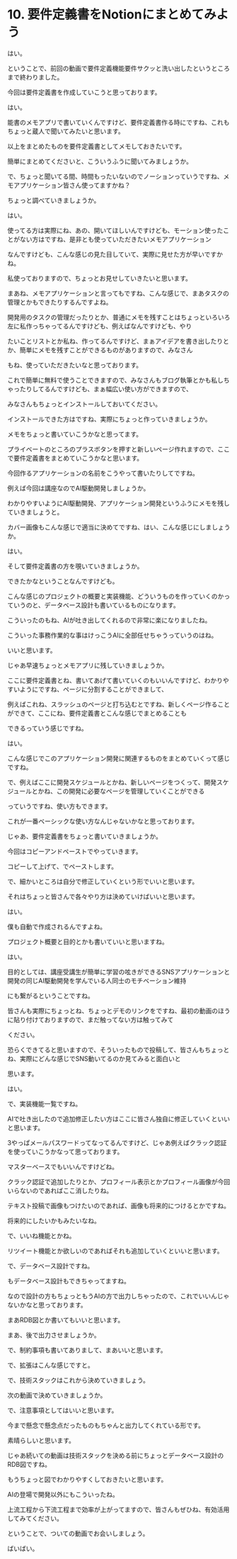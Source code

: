 # 10. 要件定義書をNotionにまとめてみよう

<!-- ↓ここにトランスクリプション貼り付け -->
はい。

ということで、前回の動画で要件定義機能要件サクッと洗い出したというところまで終わりました。

今回は要件定義書を作成していこうと思っております。

はい。

能書のメモアプリで書いていくんですけど、要件定義書作る時にですね、これもちょっと蔵人で聞いてみたいと思います。

以上をまとめたものを要件定義書としてメモしておきたいです。

簡単にまとめてくださいと、こういうふうに聞いてみましょうか。

で、ちょっと聞いてる間、時間もったいないのでノーションっていうですね、メモアプリケーション皆さん使ってますかね？

ちょっと調べていきましょうか。

はい。

使ってる方は実際にね、あの、開いてほしいんですけども、モーション使ったことがない方はですね、是非とも使っていただきたいメモアプリケーション

なんですけども、こんな感じの見た目していて、実際に見せた方が早いですかね。

私使っておりますので、ちょっとお見せしていきたいと思います。

まあね、メモアプリケーションと言ってもですね、こんな感じで、まあタスクの管理とかもできたりするんですよね。

開発用のタスクの管理だったりとか、普通にメモを残すことはちょっといろいろ左に私作っちゃってるんですけども、例えばなんですけども、やり

たいことリストとか私ね、作ってるんですけど、まぁアイデアを書き出したりとか、簡単にメモを残すことができるものがありますので、みなさん

もね、使っていただきたいなと思っております。

これで簡単に無料で使うことできますので、みなさんもブログ執筆とかも私しちゃったりしてるんですけども、まぁ幅広い使い方ができますので、

みなさんもちょっとインストールしておいてください。

インストールできた方はですね、実際にちょっと作っていきましょうか。

メモをちょっと書いていこうかなと思ってます。

プライベートのところのプラスボタンを押すと新しいページ作れますので、ここで要件定義書をまとめていこうかなと思います。

今回作るアプリケーションの名前をこうやって書いたりしてですね。

例えば今回は講座なのでAI駆動開発しましょうか。

わかりやすいようにAI駆動開発、アプリケーション開発というふうにメモを残していきましょうと。

カバー画像もこんな感じで適当に決めてですね、はい、こんな感じにしましょうか。

はい。

そして要件定義書の方を覗いていきましょうか。

できたかなということなんですけども。

こんな感じのプロジェクトの概要と実装機能、どういうものを作っていくのかっていうのと、データベース設計も書いているものになります。

こういったのもね、AIが吐き出してくれるので非常に楽になりましたね。

こういった事務作業的な事はけっこうAIに全部任せちゃうっていうのはね。

いいと思います。

じゃあ早速ちょっとメモアプリに残していきましょうか。

ここに要件定義書とね、書いてあげて書いていくのもいいんですけど、わかりやすいようにですね、ページに分割することができまして、

例えばこれね、スラッシュのページと打ち込むとですね、新しくページ作ることができて、ここにね、要件定義書とこんな感じでまとめることも

できるっていう感じですね。

はい。

こんな感じでこのアプリケーション開発に関連するものをまとめていくって感じですね。

で、例えばここに開発スケジュールとかね、新しいページをつくって、開発スケジュールとかね、この開発に必要なページを管理していくことができる

っていうですね、使い方もできます。

これが一番ベーシックな使い方なんじゃないかなと思っております。

じゃあ、要件定義書をちょっと書いていきましょうか。

今回はコピーアンドペーストでやっていきます。

コピーして上げて、でペーストします。

で、細かいところは自分で修正していくという形でいいと思います。

それはちょっと皆さんで各々やり方は決めていけばいいと思います。

はい。

僕も自動で作成されるんですよね。

プロジェクト概要と目的とかも書いていいと思いますね。

はい。

目的としては、講座受講生が簡単に学習の呟きができるSNSアプリケーションと開発の同じAI駆動開発を学んでいる人同士のモチベーション維持

にも繋がるということですね。

皆さんも実際にちょっとね、ちょっとデモのリンクをですね、最初の動画のほうに貼り付けておりますので、まだ触ってない方は触ってみて

ください。

恐らくできてると思いますので、そういったもので投稿して、皆さんもちょっとね、実際にどんな感じでSNS動いてるのか見てみると面白いと

思います。

はい。

で、実装機能一覧ですね。

AIで吐き出したので追加修正したい方はここに皆さん独自に修正していくといいと思います。

3やっぱメールパスワードってなってるんですけど、じゃあ例えばクラック認証を使っていこうかなって思っております。

マスターベースでもいいんですけどね。

クラック認証で追加したりとか、プロフィール表示とかプロフィール画像が今回いらないのであればここ消したりね。

テキスト投稿で画像もつけたいのであれば、画像も将来的につけるとかですね。

将来的にしたいかもみたいなね。

で、いいね機能とかね。

リツイート機能とか欲しいのであればそれも追加していくといいと思います。

で、データベース設計ですね。

もデータベース設計もできちゃってますね。

なので設計の方もちょっともうAIの方で出力しちゃったので、これでいいんじゃないかなと思っております。

まあRDB図とか書いてもいいと思います。

まあ、後で出力させましょうか。

で、制約事項も書いてありまして、まあいいと思います。

で、拡張はこんな感じですと。

で、技術スタックはこれから決めていきましょう。

次の動画で決めていきましょうか。

で、注意事項としてはいいと思います。

今まで懸念で懸念点だったものもちゃんと出力してくれている形です。

素晴らしいと思います。

じゃあ続いての動画は技術スタックを決める前にちょっとデータベース設計のRDB図ですね。

もうちょっと図でわかりやすくしておきたいと思います。

AIの登場で開発以外にもこういったね。

上流工程から下流工程まで効率が上がってますので、皆さんもぜひね、有効活用してみてください。

ということで、ついての動画でお会いしましょう。

ばいばい。